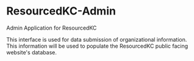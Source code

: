 # ResourcedKC-Admin
Admin Application for ResourcedKC

This interface is used for data submission of organizational information. This information will be used to populate the ResourcedKC public facing website's database. 
